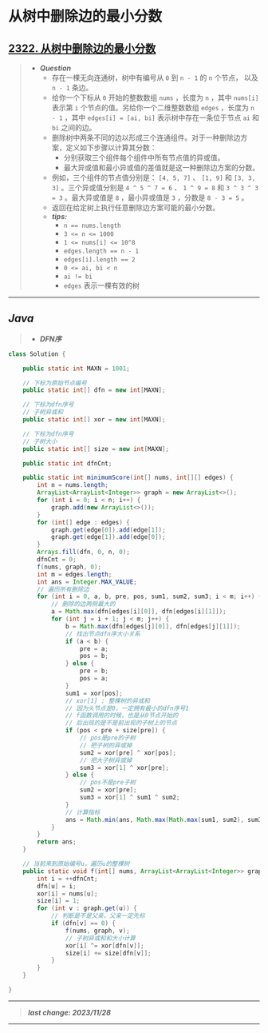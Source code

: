 # 从树中删除边的最小分数

## [2322. 从树中删除边的最小分数](https://leetcode.cn/problems/minimum-score-after-removals-on-a-tree/)

> - ***Question***
>   - 存在一棵无向连通树，树中有编号从 `0` 到 `n - 1` 的 `n` 个节点， 以及 `n - 1` 条边。
>   - 给你一个下标从 `0` 开始的整数数组 `nums` ，长度为 `n` ，其中 `nums[i]` 表示第 `i` 个节点的值。另给你一个二维整数数组 `edges` ，长度为 `n - 1` ，其中 `edges[i] = [ai, bi]` 表示树中存在一条位于节点 `ai` 和 `bi` 之间的边。
>   - 删除树中两条不同的边以形成三个连通组件。对于一种删除边方案，定义如下步骤以计算其分数：
>     - 分别获取三个组件每个组件中所有节点值的异或值。
>     - 最大异或值和最小异或值的差值就是这一种删除边方案的分数。
>   - 例如，三个组件的节点值分别是： `[4, 5, 7]` 、 `[1, 9]` 和 `[3, 3, 3]` 。三个异或值分别是 `4 ^ 5 ^ 7 = 6` 、 `1 ^ 9 = 8` 和 `3 ^ 3 ^ 3 = 3` 。最大异或值是 `8` ，最小异或值是 `3` ，分数是 `8 - 3 = 5` 。
>   - 返回在给定树上执行任意删除边方案可能的最小分数。
>   - ***tips:***
>     - `n == nums.length`
>     - `3 <= n <= 1000`
>     - `1 <= nums[i] <= 10^8`
>     - `edges.length == n - 1`
>     - `edges[i].length == 2`
>     - `0 <= ai, bi < n`
>     - `ai != bi`
>     - `edges` 表示一棵有效的树

---

## *Java*

> - ***DFN序***

```java
class Solution {

    public static int MAXN = 1001;

    // 下标为原始节点编号
    public static int[] dfn = new int[MAXN];

    // 下标为dfn序号
    // 子树异或和
    public static int[] xor = new int[MAXN];

    // 下标为dfn序号
    // 子树大小
    public static int[] size = new int[MAXN];

    public static int dfnCnt;

    public static int minimumScore(int[] nums, int[][] edges) {
        int n = nums.length;
        ArrayList<ArrayList<Integer>> graph = new ArrayList<>();
        for (int i = 0; i < n; i++) {
            graph.add(new ArrayList<>());
        }
        for (int[] edge : edges) {
            graph.get(edge[0]).add(edge[1]);
            graph.get(edge[1]).add(edge[0]);
        }
        Arrays.fill(dfn, 0, n, 0);
        dfnCnt = 0;
        f(nums, graph, 0);
        int m = edges.length;
        int ans = Integer.MAX_VALUE;
        // 遍历所有删除边
        for (int i = 0, a, b, pre, pos, sum1, sum2, sum3; i < m; i++) {
            // 删除的边两侧最大的
            a = Math.max(dfn[edges[i][0]], dfn[edges[i][1]]);
            for (int j = i + 1; j < m; j++) {
                b = Math.max(dfn[edges[j][0]], dfn[edges[j][1]]);
                // 找出节点dfn序大小关系
                if (a < b) {
                    pre = a;
                    pos = b;
                } else {
                    pre = b;
                    pos = a;
                }
                sum1 = xor[pos];
                // xor[1] : 整棵树的异或和
                // 因为头节点是0，一定拥有最小的dfn序号1
                // f函数调用的时候，也是从0节点开始的
                // 后出现的是不是前出现的子树上的节点
                if (pos < pre + size[pre]) {
                    // pos是pre的子树
                    // 把子树的异或掉
                    sum2 = xor[pre] ^ xor[pos];
                    // 把大子树异或掉
                    sum3 = xor[1] ^ xor[pre];
                } else {
                    // pos不是pre子树
                    sum2 = xor[pre];
                    sum3 = xor[1] ^ sum1 ^ sum2;
                }
                // 计算指标
                ans = Math.min(ans, Math.max(Math.max(sum1, sum2), sum3) - Math.min(Math.min(sum1, sum2), sum3));
            }
        }
        return ans;
    }

    // 当前来到原始编号u，遍历u的整棵树
    public static void f(int[] nums, ArrayList<ArrayList<Integer>> graph, int u) {
        int i = ++dfnCnt;
        dfn[u] = i;
        xor[i] = nums[u];
        size[i] = 1;
        for (int v : graph.get(u)) {
            // 判断是不是父亲，父亲一定先标
            if (dfn[v] == 0) {
                f(nums, graph, v);
                // 子树异或和和大小计算
                xor[i] ^= xor[dfn[v]];
                size[i] += size[dfn[v]];
            }
        }
    }

}
```

---

> ***last change: 2023/11/28***

---
